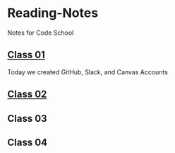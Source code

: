 # Reading-Notes
Notes for Code School

## [Class 01](/Reading-Notes/Class01)

Today we created GitHub, Slack, and Canvas Accounts

## [Class 02](/Reading-Notes/Class02)

## Class 03

## Class 04



